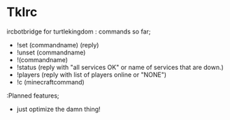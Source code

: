 TkIrc
=====

ircbotbridge for turtlekingdom
: commands so far;
* !set (commandname) (reply)
* !unset (commandname)
* !(commandname)
* !status (reply with "all services OK" or name of services that are down.)
* !players (reply with list of players online or "NONE")
* !c (minecraftcommand)

:Planned features;
* just optimize the damn thing!
